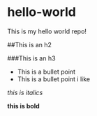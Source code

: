 # hello-world
This is my hello world repo!

##This is an h2

###This is an h3

* This is a bullet point
* This is a bullet point i like 

*this is italics*

**this is bold**
